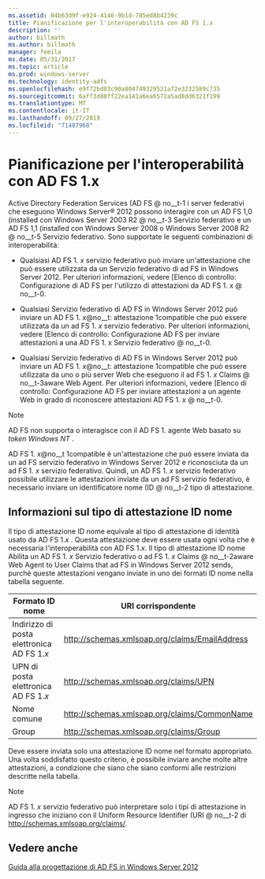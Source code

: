 ```yaml
---
ms.assetid: 04b63d9f-e924-4146-9b1d-785ed8b4239c
title: Pianificazione per l'interoperabilità con AD FS 1.x
description: ''
author: billmath
ms.author: billmath
manager: femila
ms.date: 05/31/2017
ms.topic: article
ms.prod: windows-server
ms.technology: identity-adfs
ms.openlocfilehash: e9f72bd83c90a804749329521a72e3232589c735
ms.sourcegitcommit: 6aff3d88ff22ea141a6ea6572a5ad8dd6321f199
ms.translationtype: MT
ms.contentlocale: it-IT
ms.lasthandoff: 09/27/2019
ms.locfileid: "71407968"
---
```

# <a name="planning-for-interoperability-with-ad-fs-1x"></a>Pianificazione per l'interoperabilità con AD FS 1.x

Active Directory Federation Services \(AD FS @ no__t-1 i server federativi che eseguono Windows Server® 2012 possono interagire con un AD FS 1,0 \(installed con Windows Server 2003 R2 @ no__t-3 Servizio federativo e un AD FS 1,1 \(installed con Windows Server 2008 o Windows Server 2008 R2 @ no__t-5 Servizio federativo. Sono supportate le seguenti combinazioni di interoperabilità:  

-   Qualsiasi AD FS 1. *x* servizio federativo può inviare un'attestazione che può essere utilizzata da un Servizio federativo di ad FS in Windows Server 2012. Per ulteriori informazioni, vedere [Elenco di controllo: Configurazione di AD FS per l'utilizzo di attestazioni da AD FS 1. x @ no__t-0.  

-   Qualsiasi Servizio federativo di AD FS in Windows Server 2012 può inviare un AD FS 1. *x*@no__t: attestazione 1compatible che può essere utilizzata da un ad FS 1. *x* servizio federativo. Per ulteriori informazioni, vedere [Elenco di controllo: Configurazione AD FS per inviare attestazioni a una AD FS 1. x Servizio federativo @ no__t-0.  

-   Qualsiasi Servizio federativo di AD FS in Windows Server 2012 può inviare un AD FS 1. *x*@no__t: attestazione 1compatible che può essere utilizzata da uno o più server Web che eseguono il ad FS 1. *x* Claims @ no__t-3aware Web Agent. Per ulteriori informazioni, vedere [Elenco di controllo: Configurazione AD FS per inviare attestazioni a un agente Web in grado di riconoscere attestazioni AD FS 1. x @ no__t-0.  

> [!NOTE]  
> AD FS non supporta o interagisce con il AD FS 1. agente Web basato su *token Windows NT* .  

AD FS 1. *x*@no__t 1compatible è un'attestazione che può essere inviata da un ad FS servizio federativo in Windows Server 2012 e riconosciuta da un ad FS 1. *x* servizio federativo. Quindi, un AD FS 1. *x* servizio federativo possibile utilizzare le attestazioni inviate da un ad FS servizio federativo, è necessario inviare un identificatore nome \(ID @ no__t-2 tipo di attestazione.  

## <a name="understanding-the-name-id-claim-type"></a>Informazioni sul tipo di attestazione ID nome  
Il tipo di attestazione ID nome equivale al tipo di attestazione di identità usato da AD FS 1.*x* . Questa attestazione deve essere usata ogni volta che è necessaria l'interoperabilità con AD FS 1.*x*. Il tipo di attestazione ID nome Abilita un AD FS 1. *x* Servizio federativo o ad FS 1. *x* Claims @ no__t-2aware Web Agent to User Claims that ad FS in Windows Server 2012 sends, purché queste attestazioni vengano inviate in uno dei formati ID nome nella tabella seguente.  


|      Formato ID nome       |               URI corrispondente                |
|---------------------------|------------------------------------------------|
| Indirizzo di posta elettronica AD FS 1.*x* | http://schemas.xmlsoap.org/claims/EmailAddress |
|   UPN di posta elettronica AD FS 1.*x*   |     http://schemas.xmlsoap.org/claims/UPN      |
|        Nome comune        |  http://schemas.xmlsoap.org/claims/CommonName  |
|           Group           |    http://schemas.xmlsoap.org/claims/Group     |

Deve essere inviata solo una attestazione ID nome nel formato appropriato. Una volta soddisfatto questo criterio, è possibile inviare anche molte altre attestazioni, a condizione che siano che siano conformi alle restrizioni descritte nella tabella.  

> [!NOTE]  
> AD FS 1. *x* servizio federativo può interpretare solo i tipi di attestazione in ingresso che iniziano con il Uniform Resource Identifier \(URI @ no__t-2 di http://schemas.xmlsoap.org/claims/.  

## <a name="see-also"></a>Vedere anche
[Guida alla progettazione di AD FS in Windows Server 2012](AD-FS-Design-Guide-in-Windows-Server-2012.md)
